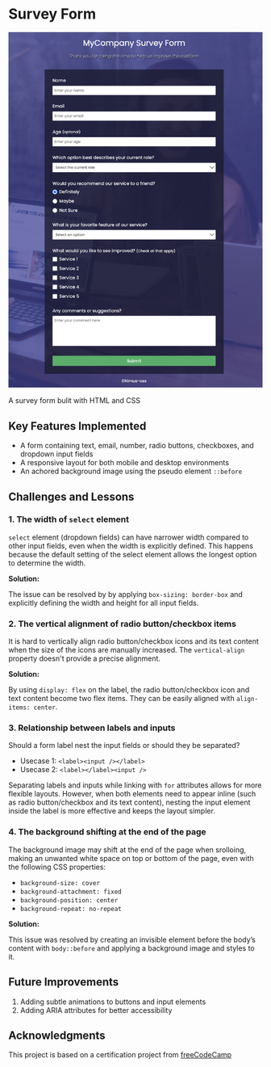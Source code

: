# Survey Form

![A Survey Form Screenshot](surveyform.png)

A survey form bulit with HTML and CSS

## Key Features Implemented

- A form containing text, email, number, radio buttons, checkboxes, and dropdown input fields
- A responsive layout for both mobile and desktop environments
- An achored background image using the pseudo element `::before`

## Challenges and Lessons

### 1. The width of `select` element

`select` element (dropdown fields) can have narrower width compared to other input fields, even when the width is explicitly defined. This happens because the default setting of the select element allows the longest option to determine the width.

**Solution:**

The issue can be resolved by by applying `box-sizing: border-box` and explicitly defining the width and height for all input fields.

### 2. The vertical alignment of radio button/checkbox items

It is hard to vertically align radio button/checkbox icons and its text content when the size of the icons are manually increased. The `vertical-align` property doesn't provide a precise alignment.

**Solution:**

By using `display: flex` on the label, the radio button/checkbox icon and text content become two flex items. They can be easily aligned with `align-items: center`.

### 3. Relationship between labels and inputs

Should a form label nest the input fields or should they be separated?

- Usecase 1: `<label><input /></label>`
- Usecase 2: `<label></label><input />`

Separating labels and inputs while linking with `for` attributes allows for more flexible layouts. However, when both elements need to appear inline (such as radio button/checkbox and its text content), nesting the input element inside the label is more effective and keeps the layout simpler.

### 4. The background shifting at the end of the page

The background image may shift at the end of the page when srolloing, making an unwanted white space on top or bottom of the page, even with the following CSS properties:

- `background-size: cover`
- `background-attachment: fixed`
- `background-position: center`
- `background-repeat: no-repeat`

**Solution:**

This issue was resolved by creating an invisible element before the body’s content with `body::before` and applying a background image and styles to it.

## Future Improvements

1. Adding subtle animations to buttons and input elements
2. Adding ARIA attributes for better accessibility

## Acknowledgments

This project is based on a certification project from <a href="https://survey-form.freecodecamp.rocks/">freeCodeCamp</a>
